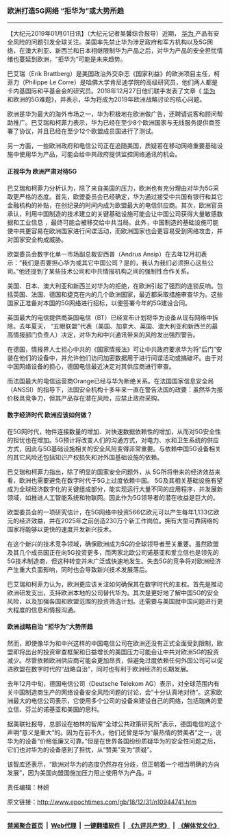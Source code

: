 ### 欧洲打造5G网络 “拒华为”或大势所趋
------------------------

<p>
 【大纪元2019年01月01日讯】（大纪元记者吴馨综合报导）近期，
 <a href="http://www.epochtimes.com/gb/tag/%E5%8D%8E%E4%B8%BA.html">
  华为
 </a>
 产品有安全风险的问题引发全球关注。美国率先禁止华为涉足政府和军方机构以及5G网络，在澳大利亚、新西兰和日本相继限制华为产品之后，对华为产品的安全担忧情绪也蔓延到欧洲，“拒华为”可能是未来趋势。
</p>
<p>
 巴艾瑞（Erik Brattberg）是美国政治外交杂志《国家利益》的欧洲项目主任，柯菲力（Philippe Le Corre）是哈佛大学肯尼迪学院的高级研究员，他们两人都是卡内基国际和平基金会的研究员。2018年12月27日他们联手发表了文章《
 <a href="http://www.epochtimes.com/gb/tag/%E5%8D%8E%E4%B8%BA.html">
  华为
 </a>
 和欧洲的5G难题》，并表示，华为将成为2019年欧洲战略讨论的核心问题。
</p>
<p>
 欧洲是华为最大的海外市场之一，华为积极地在欧洲做广告，还聘请说客和顾问帮助推广。巴艾瑞和柯菲力表示，华为已经在至少8个欧洲国家与无线服务提供商签署了协议，并且已经在至少12个欧盟成员国进行了测试。
</p>
<p>
 另一方面，一些欧洲政府和电信公司正在追随美国，质疑若在移动网络重要基础设施中使用华为产品，可能会给中共政府提供监控网络通讯的机会。
</p>
<h4>
 正视华为 欧洲严肃对待5G
</h4>
<p>
 巴艾瑞和柯菲力分析认为，除了来自美国的压力，欧洲也有充分理由对华为5G采取更严格的态度。首先，欧盟委员会已经确定，华为通过接受中共国有银行和其它金融机构的补贴，在创纪录的时间内成为欧盟最大的电信供应商。其次，欧洲官员承认，利用中国制造的技术建立的关键基础设施可能会让中国公司获得大量敏感数据和工业信息 ，最终可能会被移交给中共当局。此外，中国制造的基础设施可能使中共更容易在欧洲国家进行间谍活动，而欧洲国家也会更容易受到网络攻击，并对国家安全构成威胁。
</p>
<p>
 欧盟委员会数字化单一市场副总裁安西普（Andrus Ansip）在去年12月初表示：“我们是否要担心华为或其它中国公司？是的，我认为我们必须担心这些公司。”他还提到了某些技术公司和中共情报机构之间的强制性合作关系。
</p>
<p>
 美国、日本、澳大利亚和新西兰对华为的拒绝，在欧洲引起了强烈的连锁反响。包括英国、法国、德国和捷克在内的几个欧洲国家，最近都采取措施审查华为。这些国家正准备对本国的5G网络进行招标，以便签署今年的5G建设合同。
</p>
<p>
 英国最大的电信提供商英国电信（BT）已经宣布计划将华为设备从现有网络中拆除。去年夏天， “五眼联盟”代表（美国、加拿大、英国、澳大利亚和新西兰的最高情报部门负责人）决定，对华为和中兴通讯带来的风险发出强烈警告。
</p>
<p>
 在德国，情报界人士担心中共的《国家情报法》可让中共政府要求华为将“后门”安装在他们的设备中，并允许他们访问加密数据用于进行间谍活动或搞破坏。由于对中国网络设备的担心，德国电信最近决定对其供应商进行审查。
</p>
<p>
 而法国最大的电信运营商Orange已经与华为断绝关系。在法国国家信息安全局（ANSSI）的指导下，法国安全机构十多年来一直在警告法国的政要：虽然华为报价极具竞争力，但其产品存在潜在风险，应禁止政府采购。
</p>
<h4>
 数字经济时代 欧洲应该如何做？
</h4>
<p>
 在5G网时代，物件连接数量的增加、对快速数据依赖性的增加，从而对5G安全性的担忧也在增加。5G预计将改变人们的沟通方式，对电力、水和卫生系统的供应方式，因此与5G基础设施相关的安全风险变得非常重要。与依赖中国5G设备相关的其它风险还包括知识产权损失和对外国基础设施的依赖。
</p>
<p>
 巴艾瑞和柯菲力指出，除了明显的国家安全问题外，从 5G所将带来的经济效益来看，欧洲也需要避免在数字时代于5G上过度依赖中国。 5G及其相关基础设施有望成为全球经济数字化的关键组成部分，能实现运行大量不同的应用程序，并发展新领域，如推进人工智能系统和物联网。因此作为5G领导者的潜在收益是巨大的。
</p>
<p>
 欧盟委员会的一项研究估计，在5G网络中投资566亿欧元可以产生每年1,133亿欧元的经济效益，并在2025年之前创造230万个新工作岗位。拥有大型可靠网络的国家将能够以更快的速度开发新兴技术。
</p>
<p>
 在这个新兴的技术竞争领域，确保欧洲成为5G的全球领导者至关重要。虽然欧盟及其几个成员国正在向5G投资更多，而两家北欧公司诺基亚和爱立信也是领先的5G技术制造商，但这种转变并未广泛或快速地发生。失去5G的竞争将对欧洲经济产生重大负面影响，同时也会导致新兴技术发展落后。
</p>
<p>
 巴艾瑞和柯菲力认为，欧洲更应该关注如何确保其在数字时代的主权。首先是推动欧洲研发支出，支持欧洲本地的公司替代华为。其次是更好地了解中国5G的安全风险，以及加强各国和欧盟范围的投资筛选计划。还需要与美国就中国问题进行更大程度的信息和情报沟通。
</p>
<h4>
 欧洲战略自治 “拒华为”大势所趋
</h4>
<p>
 然而，即使像华为和中兴这样的中国电信公司在欧洲还没有正式全面受到限制，欧盟即将出台的投资审查框架和日益增长的美国压力可能会让中共对欧洲5G的投资减少。尽管依赖欧洲供应商可能会更加昂贵，但避免过度依赖任何外国公司可以促进欧盟在数字时代的“战略自治”，同时也有利于欧洲经济的长期发展。
</p>
<p>
 去年12月中旬，德国电信公司（Deutsche Telekom AG）表示，对全球范围内有关中国制造商生产的网络设备安全风险问题的讨论，会“十分认真地对待”。这家欧洲最大的电信公司表示，它使用多个公司的设备来建设自己的网络，包括瑞典的爱立信、芬兰的诺基亚和美国的思科。
</p>
<p>
 据美联社报导，总部设在柏林的智库“全球公共政策研究所”表示，德国电信的这个声明“意义是重大”的。因为在前不久，他们还曾是华为“最热情的赞美者”之一，说华为的设备“价格低廉又可靠。”但是在世界各国纷纷质疑华为的安全性问题之后，它们也对华为的设备感到了担忧，从“赞美”变为“质疑”。
</p>
<p>
 该智库还表示，“欧洲对华为的态度仍然存在分歧，但正朝着一个相当明确的方向发展”，因为美国向盟国施加压力阻止使用华为产品。#
</p>
<p>
 责任编辑：林妍
</p>

原文链接：http://www.epochtimes.com/gb/18/12/31/n10944741.htm


------------------------
#### [禁闻聚合首页](https://github.com/gfw-breaker/banned-news/blob/master/README.md) &nbsp;|&nbsp; [Web代理](https://github.com/gfw-breaker/open-proxy/blob/master/README.md) &nbsp;|&nbsp; [一键翻墙软件](https://github.com/gfw-breaker/nogfw/blob/master/README.md) &nbsp;|&nbsp; [《九评共产党》](https://github.com/gfw-breaker/9ping.md/blob/master/README.md#九评之一评共产党是什么) &nbsp;|&nbsp; [《解体党文化》](https://github.com/gfw-breaker/jtdwh.md/blob/master/README.md#绪论)